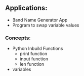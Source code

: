 ## Applications:
- Band Name Generator App
- Program to swap variable values
### Concepts:
- Python Inbuild Functions
    - print function
    - input function
    - len function
- variables